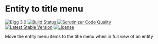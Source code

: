 Entity to title menu
====================

![Elgg 3.0](https://img.shields.io/badge/Elgg-3.0-green.svg)
[![Build Status](https://scrutinizer-ci.com/g/ColdTrick/entity_to_title_menu/badges/build.png?b=master)](https://scrutinizer-ci.com/g/ColdTrick/entity_to_title_menu/build-status/master)
[![Scrutinizer Code Quality](https://scrutinizer-ci.com/g/ColdTrick/entity_to_title_menu/badges/quality-score.png?b=master)](https://scrutinizer-ci.com/g/ColdTrick/entity_to_title_menu/?branch=master)
[![Latest Stable Version](https://poser.pugx.org/coldtrick/entity_to_title_menu/v/stable.svg)](https://packagist.org/packages/coldtrick/entity_to_title_menu)
[![License](https://poser.pugx.org/coldtrick/entity_to_title_menu/license.svg)](https://packagist.org/packages/coldtrick/entity_to_title_menu)

Move the entity menu items to the title menu when in full view of an entity
